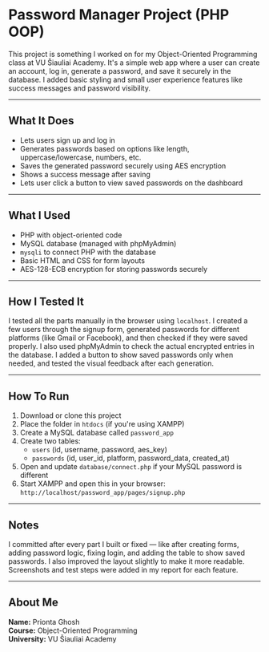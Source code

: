 # Password Manager Project (PHP OOP)

This project is something I worked on for my Object-Oriented Programming class at VU Šiauliai Academy. It's a simple web app where a user can create an account, log in, generate a password, and save it securely in the database. I added basic styling and small user experience features like success messages and password visibility.

---

## What It Does

- Lets users sign up and log in
- Generates passwords based on options like length, uppercase/lowercase, numbers, etc.
- Saves the generated password securely using AES encryption
- Shows a success message after saving
- Lets user click a button to view saved passwords on the dashboard

---

## What I Used

- PHP with object-oriented code
- MySQL database (managed with phpMyAdmin)
- `mysqli` to connect PHP with the database
- Basic HTML and CSS for form layouts
- AES-128-ECB encryption for storing passwords securely

---

## How I Tested It

I tested all the parts manually in the browser using `localhost`. I created a few users through the signup form, generated passwords for different platforms (like Gmail or Facebook), and then checked if they were saved properly. I also used phpMyAdmin to check the actual encrypted entries in the database. I added a button to show saved passwords only when needed, and tested the visual feedback after each generation.

---

## How To Run

1. Download or clone this project
2. Place the folder in `htdocs` (if you're using XAMPP)
3. Create a MySQL database called `password_app`
4. Create two tables:
   - `users` (id, username, password, aes_key)
   - `passwords` (id, user_id, platform, password_data, created_at)
5. Open and update `database/connect.php` if your MySQL password is different
6. Start XAMPP and open this in your browser:  
   `http://localhost/password_app/pages/signup.php`

---

## Notes

I committed after every part I built or fixed — like after creating forms, adding password logic, fixing login, and adding the table to show saved passwords. I also improved the layout slightly to make it more readable. Screenshots and test steps were added in my report for each feature.

---

## About Me

**Name:** Prionta Ghosh  
**Course:** Object-Oriented Programming  
**University:** VU Šiauliai Academy
